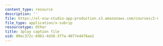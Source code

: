 ```yaml
---
content_type: resource
description: ''
file: https://ol-ocw-studio-app-production.s3.amazonaws.com/courses/2-003sc-engineering-dynamics-fall-2011/80ec372c69b14d383f7a4077e4476ae1_GUvoVvXwoOQ.srt
file_type: application/x-subrip
resourcetype: Other
title: 3play caption file
uid: 80ec372c-69b1-4d38-3f7a-4077e4476ae1
---
```

